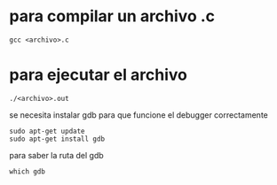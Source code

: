 # para compilar un archivo .c
```
gcc <archivo>.c
```
# para ejecutar el archivo
```
./<archivo>.out
```

se necesita instalar gdb para que funcione el debugger correctamente
```
sudo apt-get update
sudo apt-get install gdb
```
para saber la ruta del gdb
```
which gdb
```